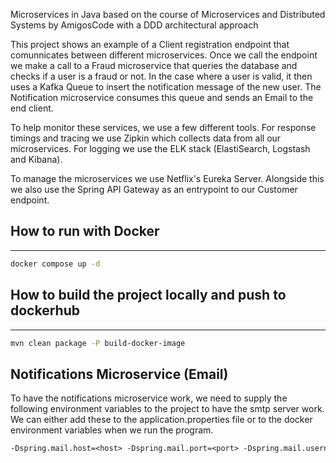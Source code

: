 Microservices in Java based on the course of Microservices and Distributed Systems by AmigosCode with a DDD architectural approach

This project shows an example of a Client registration endpoint that comunnicates between different microservices. Once we call the endpoint we make a call to a Fraud microservice that queries the database and checks if a user is a fraud or not. In the case where a user is valid, it then uses a Kafka Queue to insert the notification message of the new user. The Notification microservice consumes this queue and sends an Email to the end client.

To help monitor these services, we use a few different tools. For response timings and tracing we use Zipkin which collects data from all our microservices. For logging we use the ELK stack (ElastiSearch, Logstash and Kibana).

To manage the microservices we use Netflix's Eureka Server. Alongside this we also use the Spring API Gateway as an entrypoint to our Customer endpoint.

## How to run with Docker
---
```bash
docker compose up -d
```

## How to build the project locally and push to dockerhub
---
```bash
mvn clean package -P build-docker-image
```

## Notifications Microservice (Email)
To have the notifications microservice work, we need to supply the following environment variables to the project to have the smtp server work. We can either add these to the application.properties file or to the docker environment variables when we run the program.
```txt
-Dspring.mail.host=<host> -Dspring.mail.port=<port> -Dspring.mail.username=<Username> -Dspring.mail.password=<Password>
```

